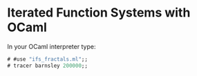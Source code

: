 Iterated Function Systems with OCaml
====================================

In your OCaml interpreter type:

```ocaml
# #use "ifs_fractals.ml";;
# tracer barnsley 200000;;
```
